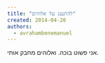 ```yaml
---
title: "להתענג על אלוהים"
created: 2014-04-26
authors: 
  - avrahambenemanuel
---
```


אני פשוט בוכה. ואלוהים מחבק אותי.
